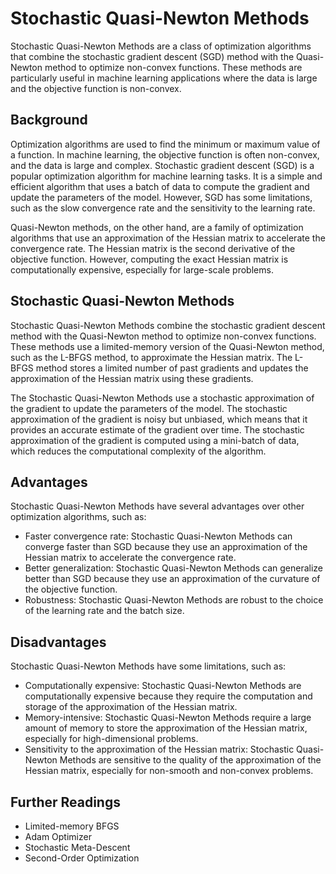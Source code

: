 # Stochastic Quasi-Newton Methods

Stochastic Quasi-Newton Methods are a class of optimization algorithms that combine the stochastic gradient descent (SGD) method with the Quasi-Newton method to optimize non-convex functions. These methods are particularly useful in machine learning applications where the data is large and the objective function is non-convex.

## Background

Optimization algorithms are used to find the minimum or maximum value of a function. In machine learning, the objective function is often non-convex, and the data is large and complex. Stochastic gradient descent (SGD) is a popular optimization algorithm for machine learning tasks. It is a simple and efficient algorithm that uses a batch of data to compute the gradient and update the parameters of the model. However, SGD has some limitations, such as the slow convergence rate and the sensitivity to the learning rate.

Quasi-Newton methods, on the other hand, are a family of optimization algorithms that use an approximation of the Hessian matrix to accelerate the convergence rate. The Hessian matrix is the second derivative of the objective function. However, computing the exact Hessian matrix is computationally expensive, especially for large-scale problems.

## Stochastic Quasi-Newton Methods

Stochastic Quasi-Newton Methods combine the stochastic gradient descent method with the Quasi-Newton method to optimize non-convex functions. These methods use a limited-memory version of the Quasi-Newton method, such as the L-BFGS method, to approximate the Hessian matrix. The L-BFGS method stores a limited number of past gradients and updates the approximation of the Hessian matrix using these gradients.

The Stochastic Quasi-Newton Methods use a stochastic approximation of the gradient to update the parameters of the model. The stochastic approximation of the gradient is noisy but unbiased, which means that it provides an accurate estimate of the gradient over time. The stochastic approximation of the gradient is computed using a mini-batch of data, which reduces the computational complexity of the algorithm.

## Advantages

Stochastic Quasi-Newton Methods have several advantages over other optimization algorithms, such as:

- Faster convergence rate: Stochastic Quasi-Newton Methods can converge faster than SGD because they use an approximation of the Hessian matrix to accelerate the convergence rate.
- Better generalization: Stochastic Quasi-Newton Methods can generalize better than SGD because they use an approximation of the curvature of the objective function.
- Robustness: Stochastic Quasi-Newton Methods are robust to the choice of the learning rate and the batch size.

## Disadvantages

Stochastic Quasi-Newton Methods have some limitations, such as:

- Computationally expensive: Stochastic Quasi-Newton Methods are computationally expensive because they require the computation and storage of the approximation of the Hessian matrix.
- Memory-intensive: Stochastic Quasi-Newton Methods require a large amount of memory to store the approximation of the Hessian matrix, especially for high-dimensional problems.
- Sensitivity to the approximation of the Hessian matrix: Stochastic Quasi-Newton Methods are sensitive to the quality of the approximation of the Hessian matrix, especially for non-smooth and non-convex problems.

## Further Readings

- Limited-memory BFGS
- Adam Optimizer
- Stochastic Meta-Descent
- Second-Order Optimization

